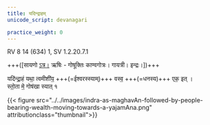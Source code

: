 ```yaml
---
title: यदिन्द्राहम्
unicode_script: devanagari

practice_weight: 0
---
```



RV 8 14 (634) 1, SV 1.2.20.7.1

+++([सायणो [ऽत्र।](https://archive.org/stream/RgVedaWithSayanasCommentaryPart3/rv_sayanabhasya_part3#page/n707/mode/1up&sa=D&ust=1542425956213000) ऋषिः - गोषूक्तिः काण्वगोत्रः। गायत्री। इन्द्रः।])+++

यदि॑न्द्रा॒हं यथा॒ त्वमीशी॑य॒ +++(=ईश्वरस्स्याम्)+++ वस्व॒ +++(=धनस्य)+++ एक॒ इत् ।   
स्तो॒ता मे॒ गोष॑खा स्यात् १  

{{< figure src="../../images/indra-as-maghavAn-followed-by-people-bearing-wealth-moving-towards-a-yajamAna.png" attributionclass="thumbnail">}}

